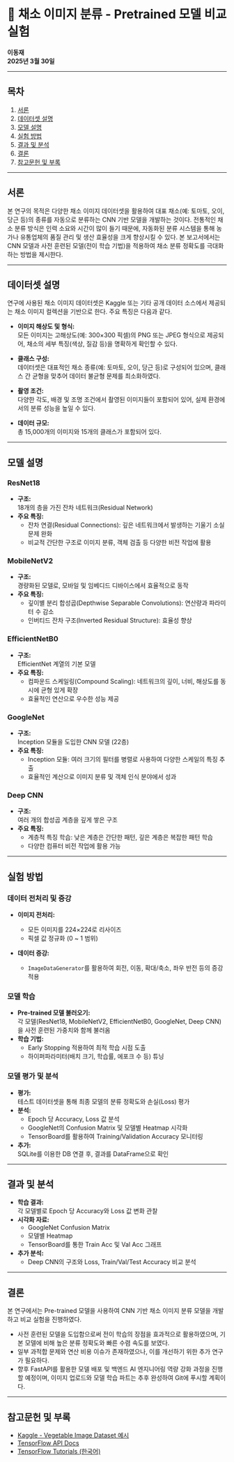 # 🥦 채소 이미지 분류 - Pretrained 모델 비교 실험

**이동재**  
**2025년 3월 30일**

---

## 목차
1. [서론](#서론)
2. [데이터셋 설명](#데이터셋-설명)
3. [모델 설명](#모델-설명)
4. [실험 방법](#실험-방법)
5. [결과 및 분석](#결과-및-분석)
6. [결론](#결론)
7. [참고문헌 및 부록](#참고문헌-및-부록)

---

## 서론

본 연구의 목적은 다양한 채소 이미지 데이터셋을 활용하여 대표 채소(예: 토마토, 오이, 당근 등)의 종류를 자동으로 분류하는 CNN 기반 모델을 개발하는 것이다. 전통적인 채소 분류 방식은 인력 소요와 시간이 많이 들기 때문에, 자동화된 분류 시스템을 통해 농가나 유통업체의 품질 관리 및 생산 효율성을 크게 향상시킬 수 있다. 본 보고서에서는 CNN 모델과 사전 훈련된 모델(전이 학습 기법)을 적용하여 채소 분류 정확도를 극대화하는 방법을 제시한다.

---

## 데이터셋 설명

연구에 사용된 채소 이미지 데이터셋은 Kaggle 또는 기타 공개 데이터 소스에서 제공되는 채소 이미지 컬렉션을 기반으로 한다. 주요 특징은 다음과 같다.

- **이미지 해상도 및 형식:**  
  모든 이미지는 고해상도(예: 300×300 픽셀)의 PNG 또는 JPEG 형식으로 제공되어, 채소의 세부 특징(색상, 질감 등)을 명확하게 확인할 수 있다.
  
- **클래스 구성:**  
  데이터셋은 대표적인 채소 종류(예: 토마토, 오이, 당근 등)로 구성되어 있으며, 클래스 간 균형을 맞추어 데이터 불균형 문제를 최소화하였다.
  
- **촬영 조건:**  
  다양한 각도, 배경 및 조명 조건에서 촬영된 이미지들이 포함되어 있어, 실제 환경에서의 분류 성능을 높일 수 있다.
  
- **데이터 규모:**  
  총 15,000개의 이미지와 15개의 클래스가 포함되어 있다.

---

## 모델 설명

### ResNet18
- **구조:**  
  18개의 층을 가진 잔차 네트워크(Residual Network)
- **주요 특징:**  
  - 잔차 연결(Residual Connections): 깊은 네트워크에서 발생하는 기울기 소실 문제 완화  
  - 비교적 간단한 구조로 이미지 분류, 객체 검출 등 다양한 비전 작업에 활용

### MobileNetV2
- **구조:**  
  경량화된 모델로, 모바일 및 임베디드 디바이스에서 효율적으로 동작
- **주요 특징:**  
  - 깊이별 분리 합성곱(Depthwise Separable Convolutions): 연산량과 파라미터 수 감소  
  - 인버티드 잔차 구조(Inverted Residual Structure): 효율성 향상

### EfficientNetB0
- **구조:**  
  EfficientNet 계열의 기본 모델
- **주요 특징:**  
  - 컴파운드 스케일링(Compound Scaling): 네트워크의 깊이, 너비, 해상도를 동시에 균형 있게 확장  
  - 효율적인 연산으로 우수한 성능 제공

### GoogleNet
- **구조:**  
  Inception 모듈을 도입한 CNN 모델 (22층)
- **주요 특징:**  
  - Inception 모듈: 여러 크기의 필터를 병렬로 사용하여 다양한 스케일의 특징 추출  
  - 효율적인 계산으로 이미지 분류 및 객체 인식 분야에서 성과

### Deep CNN
- **구조:**  
  여러 개의 합성곱 계층을 깊게 쌓은 구조
- **주요 특징:**  
  - 계층적 특징 학습: 낮은 계층은 간단한 패턴, 깊은 계층은 복잡한 패턴 학습  
  - 다양한 컴퓨터 비전 작업에 활용 가능

---

## 실험 방법

### 데이터 전처리 및 증강
- **이미지 전처리:**  
  - 모든 이미지를 224×224로 리사이즈  
  - 픽셀 값 정규화 (0 ~ 1 범위)
  
- **데이터 증강:**  
  - `ImageDataGenerator`를 활용하여 회전, 이동, 확대/축소, 좌우 반전 등의 증강 적용

### 모델 학습
- **Pre-trained 모델 불러오기:**  
  각 모델(ResNet18, MobileNetV2, EfficientNetB0, GoogleNet, Deep CNN)을 사전 훈련된 가중치와 함께 불러옴
- **학습 기법:**  
  - Early Stopping 적용하여 최적 학습 시점 도출  
  - 하이퍼파라미터(배치 크기, 학습률, 에포크 수 등) 튜닝

### 모델 평가 및 분석
- **평가:**  
  테스트 데이터셋을 통해 최종 모델의 분류 정확도와 손실(Loss) 평가
- **분석:**  
  - Epoch 당 Accuracy, Loss 값 분석  
  - GoogleNet의 Confusion Matrix 및 모델별 Heatmap 시각화  
  - TensorBoard를 활용하여 Training/Validation Accuracy 모니터링  
- **추가:**  
  SQLite를 이용한 DB 연결 후, 결과를 DataFrame으로 확인

---

## 결과 및 분석

- **학습 결과:**  
  각 모델별로 Epoch 당 Accuracy와 Loss 값 변화 관찰
- **시각화 자료:**  
  - GoogleNet Confusion Matrix  
  - 모델별 Heatmap  
  - TensorBoard를 통한 Train Acc 및 Val Acc 그래프
- **추가 분석:**  
  - Deep CNN의 구조와 Loss, Train/Val/Test Accuracy 비교 분석

---

## 결론

본 연구에서는 Pre-trained 모델을 사용하여 CNN 기반 채소 이미지 분류 모델을 개발하고 비교 실험을 진행하였다.  
- 사전 훈련된 모델을 도입함으로써 전이 학습의 장점을 효과적으로 활용하였으며, 기본 모델에 비해 높은 분류 정확도와 빠른 수렴 속도를 보였다.  
- 일부 과적합 문제와 연산 비용 이슈가 존재하였으나, 이를 개선하기 위한 추가 연구가 필요하다.  
- 향후 FastAPI를 활용한 모델 배포 및 백엔드 AI 엔지니어링 역량 강화 과정을 진행할 예정이며, 이미지 업로드와 모델 학습 파트는 추후 완성하여 Git에 푸시할 계획이다.

---

## 참고문헌 및 부록

- [Kaggle - Vegetable Image Dataset 예시](https://www.kaggle.com/datasets/misrakahmed/vegetable-image-dataset/code)
- [TensorFlow API Docs](https://www.tensorflow.org/api_docs)
- [TensorFlow Tutorials (한국어)](https://www.tensorflow.org/tutorials?hl=ko)
